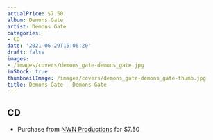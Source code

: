 ```yaml
---
actualPrice: $7.50
album: Demons Gate
artist: Demons Gate
categories:
- CD
date: '2021-06-29T15:06:20'
draft: false
images:
- /images/covers/demons_gate-demons_gate.jpg
inStock: true
thumbnailImage: /images/covers/demons_gate-demons_gate-thumb.jpg
title: Demons Gate - Demons Gate
---
```


## CD
* Purchase from [NWN Productions](http://shop.nwnprod.com/index.php?route=product/product&path=93&product_id=8430&sort=pd.name&order=ASC) for $7.50
